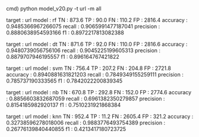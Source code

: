 cmd) python model_v20.py -t url -m all

target :         url    model :          rf
TN :    873.6   TP :    90.0
FN :    110.2   FP :    2816.4
accuracy :       0.9485366967266075
recall :         0.9065991477187041
precision :      0.8880638954593166
f1 :             0.8972217813082388

target :         url    model :          dt
TN :    871.6   TP :    92.0
FN :    110.0   FP :    2816.6
accuracy :       0.9480739056756106
recall :         0.9045225199605313
precision :      0.8879707946195557
f1 :             0.896164767421822

target :         url    model :          svm
TN :    756.4   TP :    207.2
FN :    204.8   FP :    2721.8
accuracy :       0.8940881631821203
recall :         0.7849349155259111
precision :      0.785737190333565
f1 :             0.7842022200839345

target :         url    model :          nb
TN :    670.8   TP :    292.8
FN :    152.0   FP :    2774.6
accuracy :       0.8856603832687059
recall :         0.6961382350279857
precision :      0.8154185982920137
f1 :             0.7510231921868384

target :         url    model :          knn
TN :    952.4   TP :    11.2
FN :    2605.4  FP :    321.2
accuracy :       0.32738596278018006
recall :         0.9883776493754389
precision :      0.26776139840440855
f1 :             0.4213417180723725